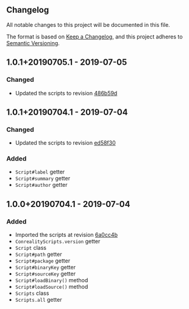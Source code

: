 Changelog
---------

All notable changes to this project will be documented in this file.

The format is based on [Keep a Changelog](https://keepachangelog.com/en/1.0.0/),
and this project adheres to [Semantic Versioning](https://semver.org/spec/v2.0.0.html).

## 1.0.1+20190705.1 - 2019-07-05
### Changed
- Updated the scripts to revision [486b59d](https://github.com/conreality/conreality-scripts/commit/486b59dd01353e71f280001caad831a5ce086d12)

## 1.0.1+20190704.1 - 2019-07-04
### Changed
- Updated the scripts to revision [ed58f30](https://github.com/conreality/conreality-scripts/commit/ed58f3039828833d5a47a6f1cd126d0b6dd10b7b)
### Added
- `Script#label` getter
- `Script#summary` getter
- `Script#author` getter

## 1.0.0+20190704.1 - 2019-07-04
### Added
- Imported the scripts at revision [6a0cc4b](https://github.com/conreality/conreality-scripts/commit/6a0cc4be555ba84f3ac7d74cae8316b9ce7111d3)
- `ConrealityScripts.version` getter
- `Script` class
- `Script#path` getter
- `Script#package` getter
- `Script#binaryKey` getter
- `Script#sourceKey` getter
- `Script#loadBinary()` method
- `Script#loadSource()` method
- `Scripts` class
- `Scripts.all` getter
